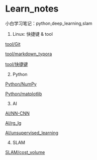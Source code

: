 # Learn_notes

小白学习笔记：python,deep_learning,slam
1. Linux: 快捷键 & tool

[tool/Git](./linux_tool_notes/Git/README.md "Git 的使用命令和笔记")

[tool/markdown_typora](./linux_tool_notes/markdown/README.md " markdown-typora 的使用笔记")

[tool/快捷键](./linux_tool_notes/快捷键/README.md "一些linux的快捷键")

2. Python

[Python/NumPy](./python_notes/numpy_notes/README.md "NumPy 库的函数笔记")

[Python/matplotlib](./python_notes/matplotlib_notes/README.md " matplotlib 库的函数笔记")

3. AI

[AI/NN-CNN](./AI_notes/nn_cnn/README.md " NN,CNN 网络架构和简单的代码实现")

[AI/rg_lg](./AI_notes/rg_lg/README.md " 逻辑次回归和非逻辑次回归的笔记和代码实现")

[AI/unsupervised_learning](./AI_notes/unsupervised_learning/README.md " 简单的无监督学习K-means 和PCA 笔记和代码实现")

4. SLAM

[SLAM/cost_volume](./SLAM_notes/MVDepthnet/README.md " 深度估计中有关cost-volume的概念")




